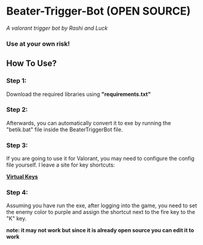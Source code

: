 # Beater-Trigger-Bot (OPEN SOURCE)
*A valorant trigger bot by Rashi and Luck*

### **Use at your own risk!**

## How To Use?

### Step 1:

Download the required libraries using **"requirements.txt"**

### Step 2:

Afterwards, you can automatically convert it to exe by running the "betik.bat" file inside the BeaterTriggerBot file.

### Step 3:

If you are going to use it for Valorant, you may need to configure the config file yourself. I leave a site for key shortcuts:

**[Virtual Keys](https://learn.microsoft.com/en-us/windows/win32/inputdev/virtual-key-codes)**

### Step 4:

Assuming you have run the exe, after logging into the game, you need to set the enemy color to purple and assign the shortcut next to the fire key to the "K" key.

**note: it may not work but since it is already open source you can edit it to work**
